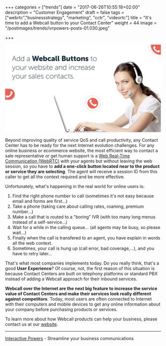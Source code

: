 +++
categories = ["trends"]
date = "2017-06-26T10:55:18+02:00"
description = "Customer Engagement"
draft = false
tags = ["webrtc","businessstrategy", "marketing", "cctr", "videortc"]
title = "It's time to add a Webcall button to your Contact Center"
weight = 44
image = "/postimages/trends/ivrpowers-posts-01.030.jpeg"

+++

![Man holding a phone](/postimages/trends/ivrpowers-posts-01.030.jpeg)

Beyond improving quality of service QoS and call productivity, any Contact Center has to be ready for the next Internet evolution challenges. For any online business or ecommerce website, the most efficient way to contact a sale representative or get human support is a [Web Real-Time Communication (WebRTC)](http://blog.ivrpowers.com/post/trends/webrtc-trending-technology-business/) with your agents but without leaving the web session, so you have to **add a one-click button located near to the product or service they are selecting**. The agent will receive a session ID from this caller to get all the context required and be more effective.

Unfortunately, what's happening in the real world for online users is:

1. Find the right phone number to call (sometimes it's not easy because email and forms are first...)
2. Take a phone (taking care about calling rates, roaming, premium number...)
3. Make a call that is routed to a "boring" IVR (with too many long menus instead of a self-service...)
4. Wait for a while in the calling queue... (all agents may be busy, so please wait...)
5. Finally when the call is transfered to an agent, you have explain in words all the web context.
6. Sometimes, your call is hung up (call error, bad coverage,...), and you have to retry later...

That's what most companies implements today. Do you really think, that's a good **User Experience**? Of course, not, the first reason of this situation is because Contact Centers are built on telephony platforms or standard PBX instead of adding a Webcall approach for their inbound services. 

**Webcall over the Internet are the next big feature to increase the service value of Contact Centers and make their services look really different against competitors**. Today, most users are often connected to Internet with their computers and mobile devices to get any online information about your company before purchasing products or services.

To learn more about how Webcall products can help your business, please contact us at our [website](http://webclient.ivrpowers.com/).

---
[Interactive Powers](http://www.ivrpowers.com/) - Streamline your business communications

